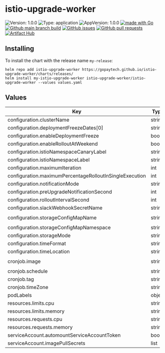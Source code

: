 # istio-upgrade-worker

![Version: 1.0.0](https://img.shields.io/badge/Version-1.0.0-informational?style=flat-square) ![Type: application](https://img.shields.io/badge/Type-application-informational?style=flat-square) ![AppVersion: 1.0.0](https://img.shields.io/badge/AppVersion-1.0.0-informational?style=flat-square) [![made with Go](https://img.shields.io/badge/made%20with-Go-brightgreen)](http://golang.org) [![Github main branch build](https://img.shields.io/github/workflow/status/gopaytech/istio-upgrade-worker/Main)](https://github.com/gopaytech/istio-upgrade-worker/actions/workflows/main.yml) [![GitHub issues](https://img.shields.io/github/issues/gopaytech/istio-upgrade-worker)](https://github.com/gopaytech/istio-upgrade-worker/issues) [![GitHub pull requests](https://img.shields.io/github/issues-pr/gopaytech/istio-upgrade-worker)](https://github.com/gopaytech/istio-upgrade-worker/pulls)[![Artifact Hub](https://img.shields.io/endpoint?url=https://artifacthub.io/badge/repository/istio-upgrade-worker)](https://artifacthub.io/packages/search?repo=istio-upgrade-worker)

## Installing

To install the chart with the release name `my-release`:

```console
helm repo add istio-upgrade-worker https://gopaytech.github.io/istio-upgrade-worker/charts/releases/
helm install my-istio-upgrade-worker istio-upgrade-worker/istio-upgrade-worker --values values.yaml
```

## Values

| Key | Type | Default | Description |
|-----|------|---------|-------------|
| configuration.clusterName | string | `"my-cluster"` |  |
| configuration.deploymentFreezeDates[0] | string | `"2024-01-01"` |  |
| configuration.enableDeploymentFreeze | bool | `true` |  |
| configuration.enableRolloutAtWeekend | bool | `false` |  |
| configuration.istioNamespaceCanaryLabel | string | `"istio.io/rev=default"` |  |
| configuration.istioNamespaceLabel | string | `"istio-injection=enabled"` |  |
| configuration.maximumIteration | int | `5` |  |
| configuration.maximumPercentageRolloutInSingleExecution | int | `20` |  |
| configuration.notificationMode | string | `"slack"` |  |
| configuration.preUpgradeNotificationSecond | int | `600` |  |
| configuration.rolloutIntervalSecond | int | `30` |  |
| configuration.slackWebhookSecretName | string | `"slack-webhook-secret"` |  |
| configuration.storageConfigMapName | string | `"istio-auto-upgrade-config"` |  |
| configuration.storageConfigMapNamespace | string | `"istio-system"` |  |
| configuration.storageMode | string | `"configmap"` |  |
| configuration.timeFormat | string | `"2006-01-02"` |  |
| configuration.timeLocation | string | `"Asia/Jakarta"` |  |
| cronjob.image | string | `"ghcr.io/gopaytech/istio-upgrade-worker"` |  |
| cronjob.schedule | string | `"32 5 * * *"` |  |
| cronjob.tag | string | `"master"` |  |
| cronjob.timeZone | string | `"Asia/Jakarta"` |  |
| podLabels | object | `{}` |  |
| resources.limits.cpu | string | `"1024m"` |  |
| resources.limits.memory | string | `"1024Mi"` |  |
| resources.requests.cpu | string | `"256m"` |  |
| resources.requests.memory | string | `"256Mi"` |  |
| serviceAccount.automountServiceAccountToken | bool | `true` |  |
| serviceAccount.imagePullSecrets | list | `[]` |  |

